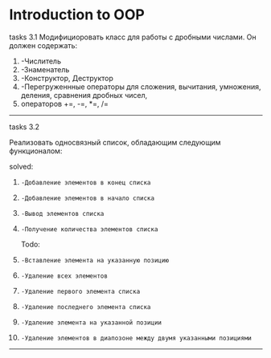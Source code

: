 #  Introduction to OOP

tasks 3.1
Модифициоровать класс для работы с дробными числами.
Он должен содержать:
1. -Числитель
2. -Знаменатель
3. -Конструктор, Деструктор
4. -Перегруженнные операторы для сложения, вычитания, умножения, деления, сравнения дробных чисел,
5. операторов +=, -=, *=, /=

------

tasks 3.2

Реализовать односвязный список, обладающим следующим функционалом:

solved:

1. `-Добавление элементов в конец списка`

2. `-Добавление элементов в начало списка`

3. `-Вывод элементов списка`

4. `-Получение количества элементов списка`

   Todo:

5. `-Вставление элемента на указанную позицию`

6. `-Удаление всех элементов`

7. `-Удаление первого элемента списка`

8. `-Удаление последнего элемента списка`

9. `-Удаление элемента на указанной позиции`

10. `-Удаление элементов в диапозоне между двумя указанными позициями`

------

